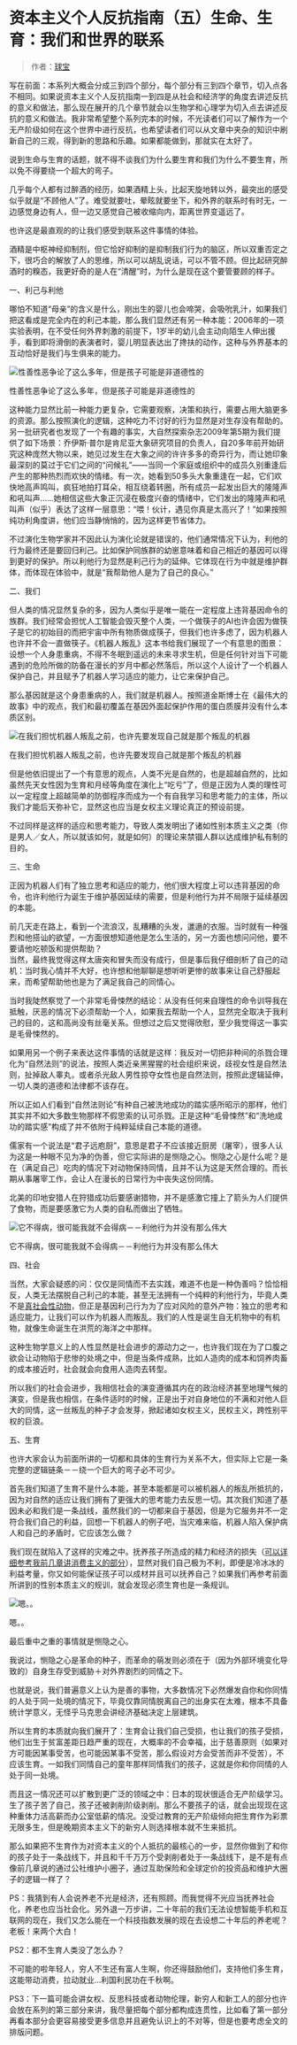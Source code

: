 # 资本主义个人反抗指南（五）生命、生育：我们和世界的联系

> 作者：[球宝](https://www.douban.com/people/saobing/)

写在前面：本系列大概会分成三到四个部分，每个部分有三到四个章节，切入点各不相同。如果说资本主义个人反抗指南一到四是从社会和经济学的角度去讲述反抗的意义和做法，那么现在展开的几个章节就会以生物学和心理学为切入点去讲述反抗的意义和做法。我非常希望整个系列完本的时候，不光读者们可以了解作为一个无产阶级如何在这个世界中进行反抗，也希望读者们可以从文章中夹杂的知识中刷新自己的三观，得到新的思路和乐趣。如果都能做到，那就实在太好了。  

说到生命与生育的话题，就不得不谈我们为什么要生育和我们为什么不要生育，所以免不得要绕一个超大的弯子。  

几乎每个人都有过醉酒的经历，如果酒精上头，比起天旋地转以外，最突出的感受似乎就是“不顾他人”了。难受就要吐，晕眩就要坐下，和外界的联系时有时无，一边感觉身边有人，但一边又感觉自己被收缩向内，距离世界变遥远了。  

也许这是最直观的的让我们感受到联系这件事情的体验。  

酒精是中枢神经抑制剂，但它恰好抑制的是抑制我们行为的脑区，所以双重否定之下，很巧合的解放了人的思维，所以可以胡乱说话，可以不管不顾。但比起研究醉酒时的糗态，我更好奇的是人在“清醒”时，为什么是现在这个要管要顾的样子。  

一、利己与利他  

哪怕不知道“母亲”的含义是什么，刚出生的婴儿也会啼哭，会吸吮乳汁，如果我们把这看成是完全内在的利己本能，那么我们显然还有另一种本能：2006年的一项实验表明，在不受任何外界刺激的前提下，1岁半的幼儿会主动向陌生人伸出援手，看到即将滑倒的表演者时，婴儿明显表达出了搀扶的动作，这种与外界基本的互动恰好是我们与生俱来的能力。  


![性善性恶争论了这么多年，但是孩子可能是非道德性的](https://img3.doubanio.com/view/note/large/public/p37223720.jpg)

性善性恶争论了这么多年，但是孩子可能是非道德性的



这种能力显然比前一种能力更复杂，它需要观察，决策和执行，需要占用大脑更多的资源。那么按照演化的逻辑，这种吃力不讨好的行为显然是对生存没有帮助的。另一批研究者也发现了一个有趣的事实，大自然探索杂志2009年第5期为我们提供了如下场景：乔伊斯·普尔是肯尼亚大象研究项目的负责人，自20多年前开始研究这种庞然大物以来，她见过发生在大象之间的许许多多的奇异行为，而让她印象最深刻的莫过于它们之间的“问候礼”——当同一个家庭或组织中的成员久别重逢后产生的那种热烈而欢快的情绪。有一次，她看到50多头大象重逢在一起，它们欢快地高声鸣叫，疯狂地拍打耳朵，相互绕着转圈，所有成员一起发出巨大的隆隆声和吼叫声……她相信这些大象正沉浸在极度兴奋的情绪中，它们发出的隆隆声和吼叫声（似乎）表达了这样一层意思：“喂！伙计，遇见你真是太高兴了！”如果按照纯功利角度讲，他们应当静悄悄的，因为这样更节省体力。  

不过演化生物学家并不因此认为演化论就是错误的，他们通常情况下认为，利他的行为最终还是要回归利己。比如保护同族群的幼崽意味着和自己相近的基因可以得到更好的保护。所以利他行为显然是利己行为的延伸。它体现在行为中就是维护群体，而体现在体验中，就是“我帮助他人是为了自己的良心。”  

二、我们  

但人类的情况显然复杂的多，因为人类似乎是唯一能在一定程度上违背基因命令的族群。我们经常会担忧人工智能会毁灭整个人类，一个做筷子的AI也许会因为做筷子是它的初始目的而把宇宙中所有物质做成筷子，但我们也许多虑了，因为机器人也许并不会一直做筷子。《机器人叛乱》这本书给我们展现了一个有意思的图景：设想一个人身患重病，不得不冬眠到遥远的未来寻求生机，但是任何针对当下可能遇到的危险所做的防备在漫长的岁月中都必然落后，所以这个人设计了一个机器人保护自己，并且赋予了机器人学习适应的能力，让它来保护自己。  

那么基因就是这个身患重病的人，我们就是机器人。按照道金斯博士在《最伟大的故事》中的观点，我们和最初覆盖在基因外面起保护作用的蛋白质膜并没有什么本质区别。  


![在我们担忧机器人叛乱之前，也许先要发现自己就是那个叛乱的机器](https://img2.doubanio.com/view/note/large/public/p37223793.jpg)

在我们担忧机器人叛乱之前，也许先要发现自己就是那个叛乱的机器



但是他依旧提出了一个有意思的观点，人类不光是自然的，也是超越自然的，比如虽然先天女性因为生育和月经等角度在演化上“吃亏”了，但是正因为人类的理性可以一定程度上超越简单的防御程序而成为一个有自我学习和思考能力的主体，所以我们才能后天弥补它，显然这也应当是女权主义理论真正的预设前提。  

不过同样是这样的适应和思考能力，导致人类发明出了诸如性别本质主义之类（你是男人／女人，所以就该如何，就是如何）的理论来禁锢人群以达成维护私有制的目的。  

三、生命  

正因为机器人们有了独立思考和适应的能力，他们很大程度上可以违背基因的命令，也许利他行为诞生于维护基因延续的需要，但是利他行为并不局限于延续基因的本能。  

前几天走在路上，看到一个流浪汉，乱糟糟的头发，邋遢的衣服。当时就有一种强烈和他搭讪的欲望，一方面很想知道他是怎么生活的，另一方面也想问问他，要不要请他吃顿饭和提供帮助？  
当然，最终我觉得这样太唐突和冒失而没有成行，但是事后我仔细剖析了自己的动机：当时我心情并不大好，也许想和他聊聊是想听听更惨的故事来让自己舒服起来，而希望帮助他也是为了满足我自己的同情心。  

当时我陡然察觉了一个非常毛骨悚然的结论：从没有任何来自理性的命令训导我在抵触，厌恶的情况下必须帮助一个人，如果我去帮助一个人，显然完全取决于我利己的目的，这和高尚没有丝毫关系。但想过之后又觉得欣慰，至少我觉得这一事实是毛骨悚然的。  

如果用另一个例子来表达这件事情的话就是这样：我反对一切把非种间的杀戮合理化为“自然法则”的说法，按照人类近亲黑猩猩的社会组织来说，歧视女性是自然法则，扯掉敌人睾丸，或者杀光敌人男性掠夺女性也是自然法则，按照此逻辑延伸，一切人类的道德和法律都不该存在。  

所以正如人们看到“自然法则论”有种自己被洗地成功的踏实感所昭示的那样，他们其实并不如大多数生物那样不假思索的认可杀戮。正是这种“毛骨悚然”和“洗地成功的踏实感”构成了并不依附于纯粹延续自己本能的道德。  

儒家有一个说法是“君子远庖厨”，意思是君子不应该接近厨房（屠宰），很多人认为这是一种眼不见为净的伪善，但它实际讲的是恻隐之心。恻隐之心是什么呢？是在（满足自己）吃肉的情况下对动物保持同情，且并不认为这是天然合理的。而长期从事屠宰工作，会让人在漫长的日常行为中丧失这份同情。  

北美的印地安猎人在狩猎成功后要感谢猎物，并不是感激它撞上了箭头为人们提供了食物，而是要感激它为人类的自私而做出了牺牲。  

![它不得病，很可能我就不会得病－－利他行为并没有那么伟大](https://img9.doubanio.com/view/note/large/public/p37223856.jpg)

它不得病，很可能我就不会得病－－利他行为并没有那么伟大



四、社会  

当然，大家会疑惑的问：仅仅是同情而不去实践，难道不也是一种伪善吗？恰恰相反，人类无法摆脱自己利己的本能，甚至无法拥有一个纯粹的利他行为，毕竟人类不是[真社会性动物](http://baike.baidu.com/link?url=AM2SDrknY3ZVUQmA3isOkiv1t49IpQimcDIxW8Q1hOqYBhkBF3Kr7OfN9-3TUG56gdYRg2550HYOxaezeWuSzq)，但正是基因利己行为为了应对风险的意外产物：独立的思考和适应能力，让我们可以作为机器人而叛乱。我们的人性是诞生自无机物中的有机物，就像生命诞生在洪荒的海洋之中那样。  

这种生物学意义上的人性显然是社会进步的源动力之一，也许我们现在为了口腹之欲会让动物陷于悲惨的处境之中，但是当条件成熟，比如人造肉的成本和饲养肉畜的成本接近时，社会就会向食用人造肉去转型。  

所以我们的社会会进步，我相信社会的演变遵循其内在的政治经济甚至地理气候的演变，但是我也相信，在条件适时的时候，正是出于对自身地位的不满和对他人巨大的同情，这一丝叛乱的种子才会发芽，掀起诸如女权主义，民权主义，跨性别平权的巨浪。  

五、生育  

也许大家会认为前面所讲的一切都和具体的生育行为关系不大，但实际上它是一条完整的逻辑链条－－绕一个巨大的弯子必不可少。  

首先我们知道了生育不是什么本能，甚至本能都是可以被机器人的叛乱所抵抗的，因为对自然的适应让我们拥有了更强大的思考能力去反思一切。其次我们知道了基因未必和我们是一条战线，虽然我们的一切都来自于基因，但是为它服务并不一定符合我们自己的利益，回想一下机器人的例子吧，当灾难来临，机器人陷入保护病人和自己的矛盾时，它应该怎么做？  

我们现在就陷入了这样的灾难之中。抚养孩子所造成的精力和经济的损失（[可以详细参考我前几章讲消费主义的部分](https://www.douban.com/note/578752032/)），显然对我们自己极为不利，即便是冷冰冰的利益考量，你又如何能保证孩子可以成材并且可以抚养自己？如果我们再参考前面所讲到的性别本质主义的规训，就会发现必须生育也是一条规训。  

![嗯。。](https://img3.doubanio.com/view/note/large/public/p37223881.jpg)

嗯。。



最后重中之重的事情就是恻隐之心。  

我说过，恻隐之心是革命的种子，而革命的萌发则必须在于（因为外部环境变化导致的）自身生存受到威胁＋对外界剧烈的同情之下。  

也就是说，我们普遍意义上认为是善的事物，大多数情况下必然爆发自你和你同情的人处于同一处境的情况下，毕竟仅靠同情脱离自己的出身实在太难，根本不具备统计学意义，无怪乎马克思会讲经济基础决定上层建筑。  

所以生育的本质就向我们展开了：生育会让我们自己受损，也让我们的孩子受损，他们出生于贫富差距日趋严重的现在，大概率的不会幸福，出于慈善原则（如果对方可能因某事受苦，也可能因某事不受苦，那么假设对方会受苦而非不受苦），不应该生育。一如我们同情自己的童年那样同情我们的孩子，这就是你和你同情的人处于同一处境。  

而且这一情况还可以扩散到更广泛的领域之中：日本的现状很适合无产阶级学习。生了孩子苦了自己，孩子还被剥削阶级剥削。那么不要孩子的话，就会出现现在这种重体力活高薪而办公室低薪的情况。没受过教育的无产阶级倾向把生育作为彩票无限多生，但是晚期资本主义下的新穷人则选择根本就不生来抵抗。  

那么如果把不生育作为对资本主义的个人抵抗的最核心的一步，显然你做到了和你的孩子处于一条战线下，并且和千千万万个受剥削者处于一条战线下，是不是有点像前几章说的通过公社维护小圈子，通过互助保险和全球定价的投资品和维护大圈子的逻辑一样了？  

PS：我猜到有人会说养老不光是经济，还有照顾。而我觉得不光应当抚养社会化，养老也应当社会化。另外退一万步讲，二十年前的我们无法设想智能手机和互联网的现在，我们又怎么能在一个科技指数发展的现在去设想二十年后的养老呢？老板！来两个大白！  

PS2：都不生育人类没了怎么办？  

不可能的啦年轻人，穷人不生还有富人生啊，你还得鼓励他们，支持他们多生育，这能带动消费，拉动就业…利国利民功在千秋啊。  

PS3：下一篇可能会讲女权、反思科技或者动物伦理，新穷人和新工人的部分也许会放在系列的第三部分来讲，我尽量把每个部分都构成连贯性，比如看了第一部分再看本部分会更容易接受更多信息并且避免认识上的不对等，但是也要考虑全文的排版问题。